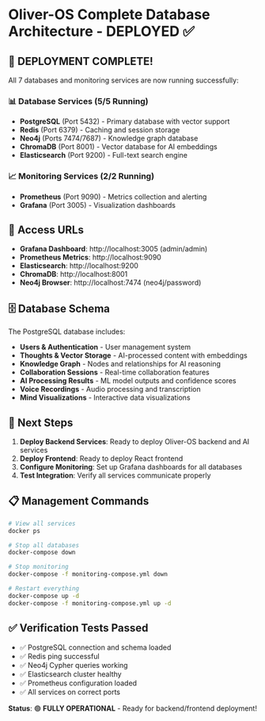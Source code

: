 # Oliver-OS Complete Database Architecture - DEPLOYED ✅

## 🎉 DEPLOYMENT COMPLETE!

All 7 databases and monitoring services are now running successfully:

### 📊 **Database Services (5/5 Running)**
- **PostgreSQL** (Port 5432) - Primary database with vector support
- **Redis** (Port 6379) - Caching and session storage  
- **Neo4j** (Ports 7474/7687) - Knowledge graph database
- **ChromaDB** (Port 8001) - Vector database for AI embeddings
- **Elasticsearch** (Port 9200) - Full-text search engine

### 📈 **Monitoring Services (2/2 Running)**
- **Prometheus** (Port 9090) - Metrics collection and alerting
- **Grafana** (Port 3005) - Visualization dashboards

## 🔗 **Access URLs**
- **Grafana Dashboard**: http://localhost:3005 (admin/admin)
- **Prometheus Metrics**: http://localhost:9090
- **Elasticsearch**: http://localhost:9200
- **ChromaDB**: http://localhost:8001
- **Neo4j Browser**: http://localhost:7474 (neo4j/password)

## 🗄️ **Database Schema**
The PostgreSQL database includes:
- **Users & Authentication** - User management system
- **Thoughts & Vector Storage** - AI-processed content with embeddings
- **Knowledge Graph** - Nodes and relationships for AI reasoning
- **Collaboration Sessions** - Real-time collaboration features
- **AI Processing Results** - ML model outputs and confidence scores
- **Voice Recordings** - Audio processing and transcription
- **Mind Visualizations** - Interactive data visualizations

## 🚀 **Next Steps**
1. **Deploy Backend Services**: Ready to deploy Oliver-OS backend and AI services
2. **Deploy Frontend**: Ready to deploy React frontend
3. **Configure Monitoring**: Set up Grafana dashboards for all databases
4. **Test Integration**: Verify all services communicate properly

## 📋 **Management Commands**
```bash
# View all services
docker ps

# Stop all databases
docker-compose down

# Stop monitoring
docker-compose -f monitoring-compose.yml down

# Restart everything
docker-compose up -d
docker-compose -f monitoring-compose.yml up -d
```

## ✅ **Verification Tests Passed**
- ✅ PostgreSQL connection and schema loaded
- ✅ Redis ping successful
- ✅ Neo4j Cypher queries working
- ✅ Elasticsearch cluster healthy
- ✅ Prometheus configuration loaded
- ✅ All services on correct ports

**Status**: 🟢 **FULLY OPERATIONAL** - Ready for backend/frontend deployment!

